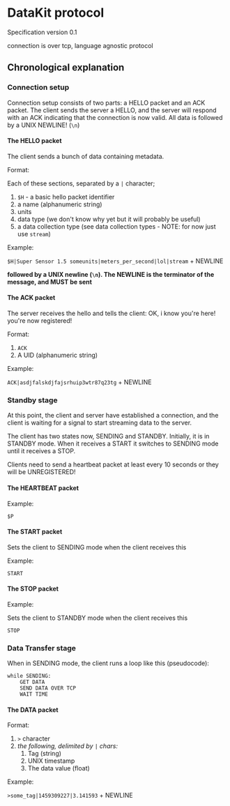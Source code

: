 
# DataKit protocol

Specification version 0.1

connection is over tcp, language agnostic protocol

## Chronological explanation

### Connection setup

Connection setup consists of two parts: a HELLO packet and an ACK packet.
The client sends the server a HELLO, and the server will respond with an ACK
indicating that the connection is now valid.
All data is followed by a UNIX NEWLINE! (`\n`)

#### The HELLO packet

The client sends a bunch of data containing metadata.

Format:

Each of these sections, separated by a `|` character;

1. `$H` - a basic hello packet identifier
1. a name (alphanumeric string)
1. units
1. data type (we don't know why yet but it will probably be useful)
1. a data collection type (see data collection types - NOTE: for now just use `stream`)

Example:

`$H|Super Sensor 1.5 someunits|meters_per_second|lol|stream` + NEWLINE

**followed by a UNIX newline (`\n`). The NEWLINE is the terminator of the message, and MUST be sent**

#### The ACK packet

The server receives the hello and tells the client: OK, i know you're here! you're now registered!

Format:

1. `ACK`
1. A UID (alphanumeric string)

Example:

`ACK|asdjfalskdjfajsrhuip3wtr87q23tg` + NEWLINE

### Standby stage

At this point, the client and server have established a connection, and the client is waiting for a signal to start streaming data to the server.

The client has two states now, SENDING and STANDBY.
Initially, it is in STANDBY mode. When it receives a START it switches to SENDING mode until it receives a STOP.

Clients need to send a heartbeat packet at least every 10 seconds or they will be UNREGISTERED!

#### The HEARTBEAT packet

Example:

`$P`

#### The START packet

Sets the client to SENDING mode when the client receives this

Example:

`START`

#### The STOP packet

Example:

Sets the client to STANDBY mode when the client receives this

`STOP`

### Data Transfer stage

When in SENDING mode, the client runs a loop like this (pseudocode):

```pseudo
while SENDING:
    GET DATA
    SEND DATA OVER TCP
    WAIT TIME
```

#### The DATA packet

Format:

1. `>` character
1. _the following, delimited by_ `|` _chars:_
   1. Tag (string)
   1. UNIX timestamp
   1. The data value (float)

Example:

`>some_tag|1459309227|3.141593` + NEWLINE
